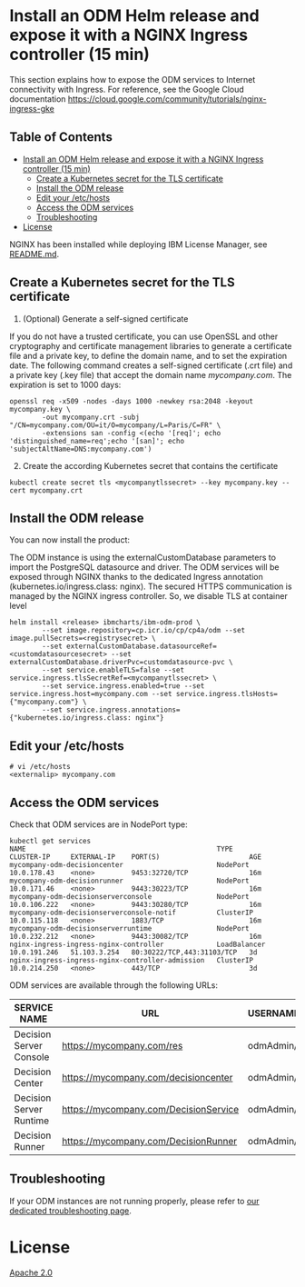 # Install an ODM Helm release and expose it with a NGINX Ingress controller (15 min)

This section explains how to expose the ODM services to Internet connectivity with Ingress.
For reference, see the Google Cloud documentation https://cloud.google.com/community/tutorials/nginx-ingress-gke

<!-- TOC titleSize:2 tabSpaces:2 depthFrom:1 depthTo:6 withLinks:1 updateOnSave:1 orderedList:0 skip:0 title:1 charForUnorderedList:* -->
## Table of Contents
* [Install an ODM Helm release and expose it with a NGINX Ingress controller (15 min)](#install-an-odm-helm-release-and-expose-it-with-a-nginx-ingress-controller-15-min)
  * [Create a Kubernetes secret for the TLS certificate](#create-a-kubernetes-secret-for-the-tls-certificate)
  * [Install the ODM release](#install-the-odm-release)
  * [Edit your /etc/hosts](#edit-your-etchosts)
  * [Access the ODM services](#access-the-odm-services)
  * [Troubleshooting](#troubleshooting)
* [License](#license)
<!-- /TOC -->

NGINX has been installed while deploying IBM License Manager, see [README.md](README.md#create-a-nginx-ingress-controller).

## Create a Kubernetes secret for the TLS certificate

1. (Optional) Generate a self-signed certificate

If you do not have a trusted certificate, you can use OpenSSL and other cryptography and certificate management libraries to generate a certificate file and a private key, to define the domain name, and to set the expiration date. The following command creates a self-signed certificate (.crt file) and a private key (.key file) that accept the domain name *mycompany.com*. The expiration is set to 1000 days:

```
openssl req -x509 -nodes -days 1000 -newkey rsa:2048 -keyout mycompany.key \
        -out mycompany.crt -subj "/CN=mycompany.com/OU=it/O=mycompany/L=Paris/C=FR" \
        -extensions san -config <(echo '[req]'; echo 'distinguished_name=req';echo '[san]'; echo 'subjectAltName=DNS:mycompany.com')
```

2. Create the according Kubernetes secret that contains the certificate

```
kubectl create secret tls <mycompanytlssecret> --key mycompany.key --cert mycompany.crt
```

## Install the ODM release

You can now install the product:

The ODM instance is using the externalCustomDatabase parameters to import the PostgreSQL datasource and driver. The ODM services will be exposed through NGINX thanks to the dedicated Ingress annotation (kubernetes.io/ingress.class: nginx).
The secured HTTPS communication is managed by the NGINX ingress controller. So, we disable TLS at container level

```
helm install <release> ibmcharts/ibm-odm-prod \
        --set image.repository=cp.icr.io/cp/cp4a/odm --set image.pullSecrets=<registrysecret> \
        --set externalCustomDatabase.datasourceRef=<customdatasourcesecret> --set externalCustomDatabase.driverPvc=customdatasource-pvc \
        --set service.enableTLS=false --set service.ingress.tlsSecretRef=<mycompanytlssecret> \
        --set service.ingress.enabled=true --set service.ingress.host=mycompany.com --set service.ingress.tlsHosts={"mycompany.com"} \
        --set service.ingress.annotations={"kubernetes.io/ingress.class: nginx"}
```

## Edit your /etc/hosts

```
# vi /etc/hosts
<externalip> mycompany.com
```

## Access the ODM services

Check that ODM services are in NodePort type:

```
kubectl get services
NAME                                               TYPE           CLUSTER-IP     EXTERNAL-IP    PORT(S)                      AGE
mycompany-odm-decisioncenter                       NodePort       10.0.178.43    <none>         9453:32720/TCP               16m
mycompany-odm-decisionrunner                       NodePort       10.0.171.46    <none>         9443:30223/TCP               16m
mycompany-odm-decisionserverconsole                NodePort       10.0.106.222   <none>         9443:30280/TCP               16m
mycompany-odm-decisionserverconsole-notif          ClusterIP      10.0.115.118   <none>         1883/TCP                     16m
mycompany-odm-decisionserverruntime                NodePort       10.0.232.212   <none>         9443:30082/TCP               16m
nginx-ingress-ingress-nginx-controller             LoadBalancer   10.0.191.246   51.103.3.254   80:30222/TCP,443:31103/TCP   3d
nginx-ingress-ingress-nginx-controller-admission   ClusterIP      10.0.214.250   <none>         443/TCP                      3d
```

ODM services are available through the following URLs:

| SERVICE NAME | URL | USERNAME/PASSWORD
| --- | --- | ---
| Decision Server Console | https://mycompany.com/res | odmAdmin/odmAdmin
| Decision Center | https://mycompany.com/decisioncenter | odmAdmin/odmAdmin
| Decision Server Runtime | https://mycompany.com/DecisionService | odmAdmin/odmAdmin
| Decision Runner | https://mycompany.com/DecisionRunner | odmAdmin/odmAdmin

## Troubleshooting

If your ODM instances are not running properly, please refer to [our dedicated troubleshooting page](https://www.ibm.com/docs/en/odm/8.11.0?topic=8110-troubleshooting-support).

# License

[Apache 2.0](../LICENSE)

